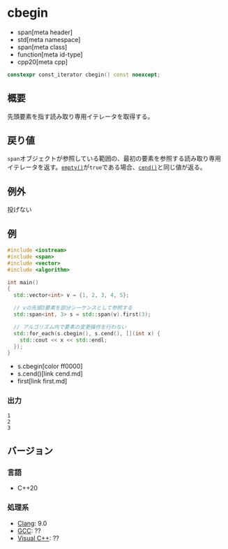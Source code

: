 # cbegin
* span[meta header]
* std[meta namespace]
* span[meta class]
* function[meta id-type]
* cpp20[meta cpp]

```cpp
constexpr const_iterator cbegin() const noexcept;
```

## 概要
先頭要素を指す読み取り専用イテレータを取得する。


## 戻り値
`span`オブジェクトが参照している範囲の、最初の要素を参照する読み取り専用イテレータを返す。[`empty()`](empty.md)が`true`である場合、[`cend()`](cend.md)と同じ値が返る。


## 例外
投げない


## 例
```cpp example
#include <iostream>
#include <span>
#include <vector>
#include <algorithm>

int main()
{
  std::vector<int> v = {1, 2, 3, 4, 5};

  // vの先頭3要素を部分シーケンスとして参照する
  std::span<int, 3> s = std::span(v).first(3);

  // アルゴリズム内で要素の変更操作を行わない
  std::for_each(s.cbegin(), s.cend(), [](int x) {
    std::cout << x << std::endl;
  });
}
```
* s.cbegin[color ff0000]
* s.cend()[link cend.md]
* first[link first.md]

### 出力
```
1
2
3
```

## バージョン
### 言語
- C++20

### 処理系
- [Clang](/implementation.md#clang): 9.0
- [GCC](/implementation.md#gcc): ??
- [Visual C++](/implementation.md#visual_cpp): ??
